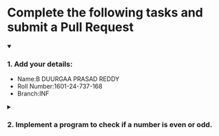 # Complete the following tasks and submit a Pull Request
<details open>
<summary><h3>1. Add your details: </h3></summary>
<ul>
  <li> Name:B DUURGAA PRASAD REDDY </li>
  <li> Roll Number:1601-24-737-168 </li>
  <li> Branch:INF </li>
</ul>
</details>
<details>
<summary><h3> 2. Implement a program to check if a number is even or odd. </h3></summary>
<ul>
  <li> Create a new file in the repository and add your code. </li>
  <li> Use any programming language of your choice. </li>
</ul>
</details>
